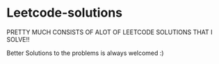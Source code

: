 # Leetcode-solutions

PRETTY MUCH CONSISTS OF ALOT OF LEETCODE SOLUTIONS THAT I SOLVE!!

Better Solutions to the problems is always welcomed :)
